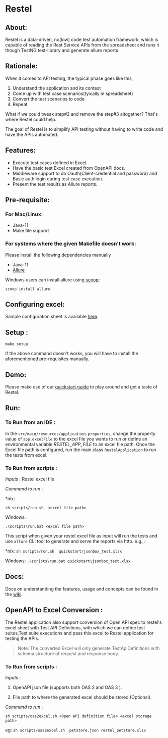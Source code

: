# Restel

## About:

Restel is a data-driven, no(low) code test automation framework, which is capable of reading the Rest Service APIs from the spreadsheet and runs it though TestNG test-library and generate allure reports.

## Rationale:

When it comes to API testing, the typical phase goes like this,

1. Understand the application and its context
2. Come up with test case scenarios(tyically in spreadsheet)
3. Convert the test scenarios to code
4. Repeat

What if we could tweak step#2 and remove the step#3 altogether? That's where Restel could help.

The goal of Restel is to simplify API testing without having to write code and have the APIs automated.

## Features:

- Execute test cases defined in Excel.
- Have the basic test Excel created from OpenAPI docs.
- Middleware support to do Oauth(Client-credential and password) and Basic auth login during test case execution.
- Present the test results as Allure reports.

## Pre-requisite:

### For Mac/Linux:

- Java-11
- Make file support

### For systems where the given Makefile doesn't work:

Please install the following dependencies manually

- Java-11
- [Allure](https://docs.qameta.io/allure/#_installing_a_commandline)

Windows users can install allure using [scoop](https://scoop.sh/):
```
scoop install allure
```

## Configuring excel:

Sample configuration sheet is available [here](quickstart/jsonbox_test.xlsx).

## Setup :

```
make setup
```

If the above command doesn't works, you will have to install the aforementioned pre-requisites manually.


## Demo:

Please make use of our [quickstart guide](./quickstart) to play around and get a taste of Restel.

## Run:

### To Run from an IDE :

In the `src/main/resources/application.properties`, change the property value of `app.excelFile` to the excel file you wants to run or define an environmental variable *RESTEL_APP_FILE* to an excel file path.
Once the Excel file path is configured, run the main class `RestelApplication` to run the tests from excel.

### To Run from scripts :

*Inputs* : Restel excel file

*Command to run* :

*nix:

`sh scripts/run.sh  <excel file path>`

Windows:

`.\scripts\run.bat <excel file path>`

This script when given your restel excel file as input will run the tests and use `allure` CLI tool to generate and serve the reports via http. e.g.,:

*nix: `sh scripts/run.sh  quickstart/jsonbox_test.xlsx`

Windows: `.\scripts\run.bat quickstart\jsonbox_test.xlsx`


## Docs:

Docs on understanding the features, usage and concepts can be found in the [wiki](https://github.com/techconative/Restel/wiki).

## OpenAPI to Excel Conversion :

The Restel application also support conversion of Open API spec to restel's excel sheet with Test API Definitions,
with which we can define test suites,Test suite executions and pass this excel to Restel application for testing the APIs.

> Note: The converted Excel will only generate TestApiDefinitions with schema structure of request and response body.

### To Run from scripts :

*Inputs* :

1. OpenAPI json file (supports both OAS 2 and OAS 3 ).

2. File path to where the generated excel should be stored (Optional).

*Command to run* :

`sh scripts/oas2excel.sh <Open API definition file> <excel storage path>`

eg:  `sh scripts/oas2excel.sh  petstore.json restel_petstore.xlsx`
